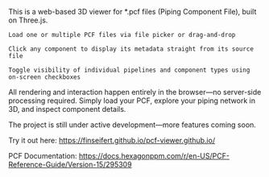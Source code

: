 This is a web-based 3D viewer for *.pcf files (Piping Component File), built on Three.js.

    Load one or multiple PCF files via file picker or drag-and-drop

    Click any component to display its metadata straight from its source file

    Toggle visibility of individual pipelines and component types using on-screen checkboxes

All rendering and interaction happen entirely in the browser—no server-side processing required. Simply load your PCF, explore your piping network in 3D, and inspect component details.

The project is still under active development—more features coming soon.

Try it out here: https://finseifert.github.io/pcf-viewer.github.io/

PCF Documentation: https://docs.hexagonppm.com/r/en-US/PCF-Reference-Guide/Version-15/295309
